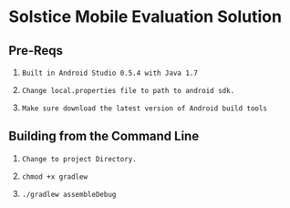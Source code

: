 Solstice Mobile Evaluation Solution
===================================

Pre-Reqs
---------
 1.     Built in Android Studio 0.5.4 with Java 1.7
 2.     Change local.properties file to path to android sdk.
 3.     Make sure download the latest version of Android build tools

Building from the Command Line
------------------------------
 1.     Change to project Directory.
 2.     chmod +x gradlew
 3.     ./gradlew assembleDebug
